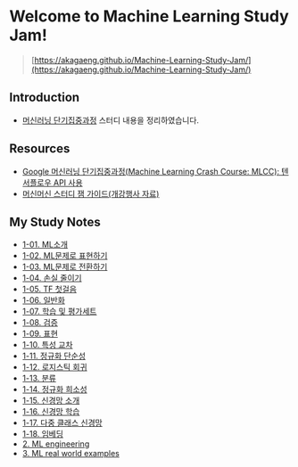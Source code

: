 # Welcome to Machine Learning Study Jam!
> [https://akagaeng.github.io/Machine-Learning-Study-Jam/](https://akagaeng.github.io/Machine-Learning-Study-Jam/)

## Introduction
- [머신러닝 단기집중과정](https://developers.google.com/machine-learning/crash-course/) 스터디 내용을 정리하였습니다.

## Resources
- [Google 머신러닝 단기집중과정(Machine Learning Crash Course: MLCC): 텐서플로우 API 사용]((https://developers.google.com/machine-learning/crash-course/))
- [머신머신 스터디 잼 가이드(개강행사 자료)](https://docs.google.com/presentation/d/1-Wiqci7hGBhwlq2edUxb9T2spoP8JlihmFFsnU7Vk-k/edit?pli=1#slide=id.g3d483976ff_1_346)

## My Study Notes
- [1-01. ML소개](docs/1-01.Introduction-to-Machine-Learning)
- [1-02. ML문제로 표현하기](docs/1-02.Framing)
- [1-03. ML문제로 전환하기](docs/1-03.Descending-into-ML)
- [1-04. 손실 줄이기](docs/1-04.Reducing-Loss)
- [1-05. TF 첫걸음](docs/1-05.First-Steps-with-TensorFlow)
- [1-06. 일반화](docs/1-06.Generalization)
- [1-07. 학습 및 평가세트](docs/1-07.Training-and-Test-Sets)
- [1-08. 검증](docs/1-08.Validation)
- [1-09. 표현](docs/1-09.Representation)
- [1-10. 특성 교차](docs/1-10.Feature-Crosses)
- [1-11. 정규화 단순성](docs/1-11.Regularization-for-Simplicity)
- [1-12. 로지스틱 회귀](docs/1-12.Logistic-Regression)
- [1-13. 분류](docs/1-13.Classification)
- [1-14. 정규화 희소성](docs/1-14.Regularization-for-Sparsity)
- [1-15. 신경망 소개](docs/1-15.Introduction-to-Neural-Networks)
- [1-16. 신경망 학습](docs/1-16.Training-Neural-Networks)
- [1-17. 다중 클래스 신경망](docs/1-17.Multi-Class-Neural-Networks)
- [1-18. 임베딩](docs/1-18.Embeddings)
- [2. ML engineering](docs/2-ML-engineering)
- [3. ML real world examples](docs/3-ML-real-world-examples)
